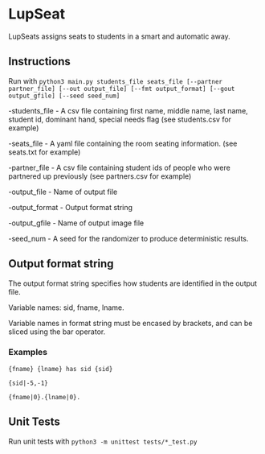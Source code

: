 # LupSeat
LupSeats assigns seats to students in a smart and automatic away.

## Instructions
Run with 
`python3 main.py students_file seats_file [--partner partner_file] [--out output_file] [--fmt output_format] [--gout output_gfile] [--seed seed_num]`

-students\_file - A csv file containing first name, middle name, last name, student id, dominant hand, special needs flag (see students.csv for example)

-seats\_file - A yaml file containing the room seating information. (see seats.txt for example)

-partner\_file - A csv file containing student ids of people who were partnered up previously (see partners.csv for example)

-output\_file - Name of output file

-output\_format - Output format string

-output\_gfile - Name of output image file

-seed\_num - A seed for the randomizer to produce deterministic results.

## Output format string
The output format string specifies how students are identified in the output file.

Variable names: sid, fname, lname.

Variable names in format string must be encased by brackets, and can be sliced using the bar operator.

### Examples
`{fname} {lname} has sid {sid}`

`{sid|-5,-1}`

`{fname|0}.{lname|0}.`


## Unit Tests
Run unit tests with `python3 -m unittest tests/*_test.py`
